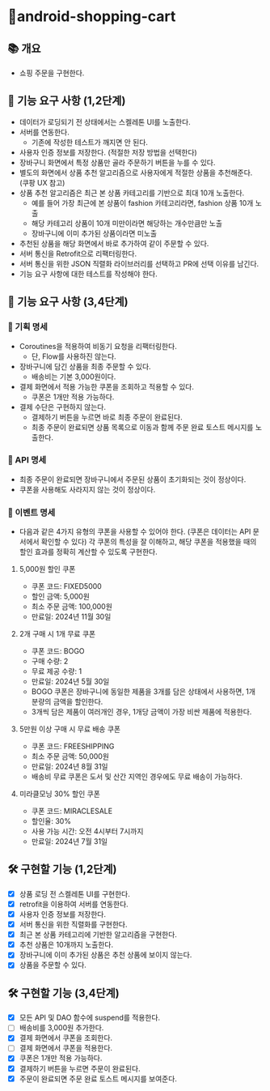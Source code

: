 # 🛒android-shopping-cart

## 📚️ 개요

- 쇼핑 주문을 구현한다.

## 🧱 기능 요구 사항 (1,2단계)

- 데이터가 로딩되기 전 상태에서는 스켈레톤 UI를 노출한다.
- 서버를 연동한다.
    - 기존에 작성한 테스트가 깨지면 안 된다.
- 사용자 인증 정보를 저장한다. (적절한 저장 방법을 선택한다)
- 장바구니 화면에서 특정 상품만 골라 주문하기 버튼을 누를 수 있다.
- 별도의 화면에서 상품 추천 알고리즘으로 사용자에게 적절한 상품을 추천해준다. (쿠팡 UX 참고)
- 상품 추천 알고리즘은 최근 본 상품 카테고리를 기반으로 최대 10개 노출한다.
    - 예를 들어 가장 최근에 본 상품이 fashion 카테고리라면, fashion 상품 10개 노출
    - 해당 카테고리 상품이 10개 미만이라면 해당하는 개수만큼만 노출
    - 장바구니에 이미 추가된 상품이라면 미노출
- 추천된 상품을 해당 화면에서 바로 추가하여 같이 주문할 수 있다.
- 서버 통신을 Retrofit으로 리팩터링한다.
- 서버 통신을 위한 JSON 직렬화 라이브러리를 선택하고 PR에 선택 이유를 남긴다.
- 기능 요구 사항에 대한 테스트를 작성해야 한다.

## 🧱 기능 요구 사항 (3,4단계)

### 📕 기획 명세

- Coroutines을 적용하여 비동기 요청을 리팩터링한다.
    - 단, Flow를 사용하진 않는다.
- 장바구니에 담긴 상품을 최종 주문할 수 있다.
    - 배송비는 기본 3,000원이다.
- 결제 화면에서 적용 가능한 쿠폰을 조회하고 적용할 수 있다.
    - 쿠폰은 1개만 적용 가능하다.
- 결제 수단은 구현하지 않는다.
    - 결제하기 버튼을 누르면 바로 최종 주문이 완료된다.
    - 최종 주문이 완료되면 상품 목록으로 이동과 함께 주문 완료 토스트 메시지를 노출한다.

### 📗 API 명세

- 최종 주문이 완료되면 장바구니에서 주문된 상품이 초기화되는 것이 정상이다. 
- 쿠폰을 사용해도 사라지지 않는 것이 정상이다.

### 📘 이벤트 명세

- 다음과 같은 4가지 유형의 쿠폰을 사용할 수 있어야 한다. (쿠폰은 데이터는 API 문서에서 확인할 수 있다) 각 쿠폰의 특성을 잘 이해하고, 해당 쿠폰을 적용했을 때의 할인 효과를 정확히 계산할 수 있도록 구현한다.

1. 5,000원 할인 쿠폰
   - 쿠폰 코드: FIXED5000
   - 할인 금액: 5,000원
   - 최소 주문 금액: 100,000원
   - 만료일: 2024년 11월 30일

2. 2개 구매 시 1개 무료 쿠폰
   - 쿠폰 코드: BOGO
   - 구매 수량: 2
   - 무료 제공 수량: 1
   - 만료일: 2024년 5월 30일
   - BOGO 쿠폰은 장바구니에 동일한 제품을 3개를 담은 상태에서 사용하면, 1개 분량의 금액을 할인한다.
   - 3개씩 담은 제품이 여러개인 경우, 1개당 금액이 가장 비싼 제품에 적용한다.

3. 5만원 이상 구매 시 무료 배송 쿠폰
   - 쿠폰 코드: FREESHIPPING
   - 최소 주문 금액: 50,000원
   - 만료일: 2024년 8월 31일
   - 배송비 무료 쿠폰은 도서 및 산간 지역인 경우에도 무료 배송이 가능하다.

4. 미라클모닝 30% 할인 쿠폰
   - 쿠폰 코드: MIRACLESALE
   - 할인율: 30%
   - 사용 가능 시간: 오전 4시부터 7시까지
   - 만료일: 2024년 7월 31일

## 🛠️ 구현할 기능 (1,2단계)

- [x] 상품 로딩 전 스켈레톤 UI를 구현한다.
- [x] retrofit을 이용하여 서버를 연동한다.
- [x] 사용자 인증 정보를 저장한다.
- [x] 서버 통신을 위한 직렬화를 구현한다.
- [x] 최근 본 상품 카테고리에 기반한 알고리즘을 구현한다.
- [x] 추천 상품은 10개까지 노출한다.
- [x] 장바구니에 이미 추가된 상품은 추천 상품에 보이지 않는다.
- [x] 상품을 주문할 수 있다.

## 🛠️ 구현할 기능 (3,4단계)

- [x] 모든 API 및 DAO 함수에 suspend를 적용한다.
- [ ] 배송비를 3,000원 추가한다.
- [x] 결제 화면에서 쿠폰을 조회한다.
- [ ] 결제 화면에서 쿠폰을 적용한다.
- [x] 쿠폰은 1개만 적용 가능하다.
- [x] 결제하기 버튼을 누르면 주문이 완료된다.
- [x] 주문이 완료되면 주문 완료 토스트 메시지를 보여준다.
